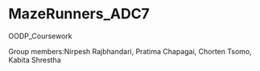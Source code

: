 # MazeRunners_ADC7
 OODP_Coursework

Group members:Nirpesh Rajbhandari, Pratima Chapagai, Chorten Tsomo, Kabita Shrestha
